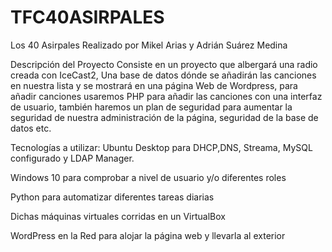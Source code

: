 # TFC40ASIRPALES
Los 40 Asirpales
Realizado por Mikel Arias y Adrián Suárez Medina

Descripción del Proyecto
Consiste en un proyecto que albergará una radio creada con IceCast2, Una base de datos dónde se añadirán las canciones en nuestra lista y se mostrará en una página Web de Wordpress,
para añadir canciones usaremos PHP para añadir las canciones con una interfaz de usuario, también haremos un plan de seguridad para aumentar la seguridad de nuestra administración de la página, seguridad de la base de datos etc.

Tecnologías a utilizar:
Ubuntu Desktop para DHCP,DNS, Streama, MySQL configurado y LDAP Manager.

Windows 10 para comprobar a nivel de usuario y/o diferentes roles

Python para automatizar diferentes tareas diarias

Dichas máquinas virtuales corridas en un VirtualBox

WordPress en la Red para alojar la página web y llevarla al exterior

